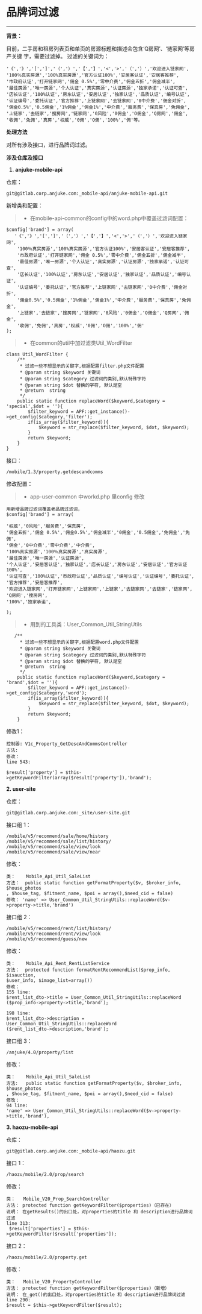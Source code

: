 # 品牌词过滤

------
**背景：**

目前，二手房和租房列表页和单页的房源标题和描述会包含‘Q房网’、‘链家网’等房产关键
字，需要过滤掉。
过滤的关键词为：

    '《','》','[',']','（','）','【','】','<','>','（','）','欢迎进入链家网',
    '100％真实房源','100%真实房源','官方认证100%','安居客认证','安居客推荐',
    '市政府认证','打开链家网','佣金 0.5%','零中介费','佣金五折','佣金减半',
    '最佳房源','唯一房源','个人认证','真实房源','认证房源','独家承诺','认证可查',
    '店长认证','100%认证','房东认证','安居认证','独家认证','品质认证','编号认证',
    '认证编号','委托认证','官方推荐','上链家网','去链家网','0中介费','佣金对折',
    '佣金0.5%','0.5佣金','1%佣金','佣金1%','中介费','服务费','保真房','免佣金',
    '上链家','去链家','搜房网','链家网','0风险','0佣金','O佣金','Q房网','佣金',
    '收佣','免佣','真房','权威','0佣','O佣','100%','佣'等。



**处理方法**

对所有涉及接口，进行品牌词过滤。

**涉及仓库及接口**

1. **anjuke-mobile-api**

仓库：
```
git@gitlab.corp.anjuke.com:_mobile-api/anjuke-mobile-api.git
```
新增类和配置：

>* 在mobile-api-common的config中的word.php中覆盖过滤词配置：
```
$config['brand'] = array(
   '《','》','[',']','（','）','【','】','<','>','（','）','欢迎进入链家网',
    '100％真实房源','100%真实房源','官方认证100%','安居客认证','安居客推荐',
    '市政府认证','打开链家网','佣金 0.5%','零中介费','佣金五折','佣金减半',
    '最佳房源','唯一房源','个人认证','真实房源','认证房源','独家承诺','认证可查',
    '店长认证','100%认证','房东认证','安居认证','独家认证','品质认证','编号认证',
    '认证编号','委托认证','官方推荐','上链家网','去链家网','0中介费','佣金对折',
    '佣金0.5%','0.5佣金','1%佣金','佣金1%','中介费','服务费','保真房','免佣金',
    '上链家','去链家','搜房网','链家网','0风险','0佣金','O佣金','Q房网','佣金',
    '收佣','免佣','真房','权威','0佣','O佣','100%','佣'
);
```
> * 在common的util中加过滤类Util_WordFilter
```
class Util_WordFilter {
    /**
     * 过滤一些不想显示的关键字,根据配置filter.php文件配置
     * @param string $keyword 关键词
     * @param string $category 过滤词的类别,默认特殊字符
     * @param string $dot 替换的字符, 默认是空
     * @return  string
     */
    public static function replaceWord($keyword,$category = 'special',$dot = ''){
        $filter_keyword = APF::get_instance()->get_config($category,'filter');
        if(is_array($filter_keyword)){
            $keyword = str_replace($filter_keyword, $dot, $keyword);
        }
        return $keyword;
    }
}
```

接口：
```
/mobile/1.3/property.getdescandcomms 
```
修改配置：
> * app-user-common 中workd.php 里config 修改

```
用新增品牌过滤词覆盖老品牌过滤词，
$config['brand'] = array(

'权威','0风险','服务费','保真房',
'佣金五折','佣金 0.5%','佣金0.5%','佣金减半','0佣金','0.5佣金','免佣金','免佣',
'佣金','0中介费','零中介费','中介费',
'100%真实房源','100％真实房源','真实房源',
'最佳房源','唯一房源','认证房源',
'个人认证','安居客认证','独家认证','店长认证','房东认证','安居认证','官方认证100%',
'认证可查','100%认证','市政府认证','品质认证','编号认证','认证编号','委托认证',
'官方推荐','安居客推荐',
'欢迎进入链家网','打开链家网','上链家网','上链家','去链家网','去链家','链家网',
'Q房网','搜房网',
'100%','独家承诺',

);

```
> * 用到的工具类：User_Common_Util_StringUtils

```
   /**
     * 过滤一些不想显示的关键字,根据配置word.php文件配置
     * @param string $keyword 关键词
     * @param string $category 过滤词的类别,默认特殊字符
     * @param string $dot 替换的字符, 默认是空
     * @return  string
     */
    public static function replaceWord($keyword,$category = 'brand',$dot = ''){
        $filter_keyword = APF::get_instance()->get_config($category,'word');
        if(is_array($filter_keyword)){
            $keyword = str_replace($filter_keyword, $dot, $keyword);
        }
        return $keyword;
    }
```


修改1：
```
控制器: V1c_Property_GetDescAndCommsController
方法:   
修改：
line 543:

$result['property'] = $this->getKeywordFilter(array($result['property']),'brand');

```


**2. user-site**

仓库：

```
git@gitlab.corp.anjuke.com:_site/user-site.git
```
接口组 1：

```
/mobile/v5/recommend/sale/home/history
/mobile/v5/recommend/sale/list/history/
/mobile/v5/recommend/sale/view/look
/mobile/v5/recommend/sale/view/near
```

修改：

```
类：    Mobile_Api_Util_SaleList
方法：  public static function getFormatProperty($v, $broker_info, $house_photos
, $house_tag, $fitment_name, $poi = array(),$need_cid = false)
修改： 'name' => User_Common_Util_StringUtils::replaceWord($v->property->title,'brand')
```

接口组 2：

```
/mobile/v5/recommend/rent/list/history/
/mobile/v5/recommend/rent/view/look
/mobile/v5/recommend/guess/new
```
修改：

```
类：    Mobile_Api_Rent_RentListService
方法：  protected function formatRentRecommendList($prop_info, $isauction, 
$user_info, $image_list=array())
修改：
155 line:
$rent_list_dto->title = User_Common_Util_StringUtils::replaceWord
($prop_info->property->title,'brand');

198 line:
$rent_list_dto->description = User_Common_Util_StringUtils::replaceWord
($rent_list_dto->description,'brand');
```

接口组 3：

```
/anjuke/4.0/property/list
```
修改：

```
类：    Mobile_Api_Util_SaleList
方法:   public static function getFormatProperty($v, $broker_info, $house_photos
, $house_tag, $fitment_name, $poi = array(),$need_cid = false)
修改：
94 line:
'name' => User_Common_Util_StringUtils::replaceWord($v->property->title,'brand'),
```
**3. haozu-mobile-api**

仓库：

```
git@gitlab.corp.anjuke.com:_mobile-api/haozu.git
```
接口 1：
```
/haozu/mobile/2.0/prop/search
```
修改：

```
类：   Mobile_V20_Prop_SearchController
方法： protected function getKeywordFilter($properties)（已存在）
说明： 在getResults()的出口处，对properties的title 和 description进行品牌词过滤
line 313:
 $result['properties'] = $this->getKeywordFilter($result['properties']);
```

接口 2：
```
/haozu/mobile/2.0/property.get
```

修改：

```
类：   Mobile_V20_PropertyController
方法： protected function getKeywordFilter($properties)（新增）
说明： 在_get()的出口处，对properties的title 和 description进行品牌词过滤
line 290:
$result = $this->getKeywordFilter($result);
```



            